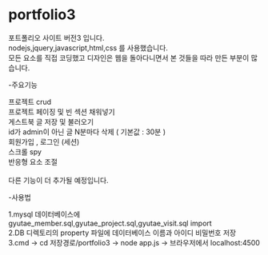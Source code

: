 # portfolio3

포트폴리오 사이트 버전3 입니다.<br/>
nodejs,jquery,javascript,html,css 를 사용했습니다. <br/>
모든 요소를 직접 코딩했고 디자인은 웹을 돌아다니면서 본 것들을 따라 만든 부분이 많습니다.<br/>

-주요기능

프로젝트 crud<br/>
프로젝트 페이징 및 빈 섹션 채워넣기<br/>
게스트북 글 저장 및 불러오기<br/>
id가 admin이 아닌 글 N분마다 삭제 ( 기본값 : 30분 ) <br/>
회원가입 , 로그인 (세션) <br/>
스크롤 spy<br/>
반응형 요소 조절<br/>
<br/>
다른 기능이 더 추가될 예정입니다.
<br/>

-사용법

1.mysql 데이터베이스에 gyutae_member.sql,gyutae_project.sql,gyutae_visit.sql import <br/>
2.DB 디렉토리의 property 파일에 데이터베이스 이름과 아이디 비밀번호 저장<br/>
3.cmd -> cd 저장경로/portfolio3 -> node app.js -> 브라우저에서 localhost:4500 <br/>
